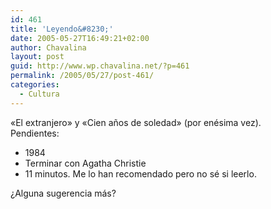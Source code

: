 ```yaml
---
id: 461
title: 'Leyendo&#8230;'
date: 2005-05-27T16:49:21+02:00
author: Chavalina
layout: post
guid: http://www.wp.chavalina.net/?p=461
permalink: /2005/05/27/post-461/
categories:
  - Cultura
---
```

«El extranjero» y «Cien a&ntilde;os de soledad» (por en&eacute;sima vez).  
Pendientes:

  * 1984
  * Terminar con Agatha Christie
  * 11 minutos. Me lo han recomendado pero no s&eacute; si leerlo.

&iquest;Alguna sugerencia m&aacute;s?